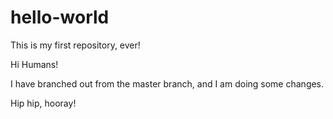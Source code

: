 # hello-world
This is my first repository, ever!

Hi Humans!

I have branched out from the master branch, and I am doing some changes.

Hip hip, hooray!
